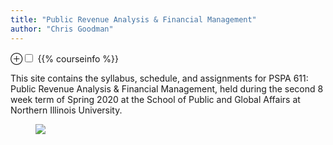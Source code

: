 ```yaml
---
title: "Public Revenue Analysis & Financial Management"
author: "Chris Goodman"
---
```




<p><span><label for="sn-1" class="margin-toggle">&#8853;</label><input type="checkbox" id="sn-1" class="margin-toggle"/><span class="marginnote"> {{% courseinfo %}}

</span></span> <span class="newthought">This site contains</span> the syllabus, schedule, and assignments for PSPA 611: Public Revenue Analysis & Financial Management, held during the second 8 week term of Spring 2020 at the School of Public and Global Affairs at Northern Illinois University.</p>

<figure>
<a href="/images/il-cog-17.png"><img src="/images/il-cog-17.png" /></a>
</figure>
